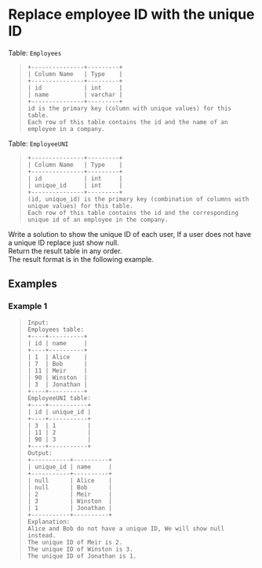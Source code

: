 # Replace employee ID with the unique ID

Table: `Employees`
> ```
> +---------------+---------+
> | Column Name   | Type    |
> +---------------+---------+
> | id            | int     |
> | name          | varchar |
> +---------------+---------+
> id is the primary key (column with unique values) for this table.
> Each row of this table contains the id and the name of an employee in a company.
> ```

Table: `EmployeeUNI`
> ```
> +---------------+---------+
> | Column Name   | Type    |
> +---------------+---------+
> | id            | int     |
> | unique_id     | int     |
> +---------------+---------+
> (id, unique_id) is the primary key (combination of columns with unique values) for this table.
> Each row of this table contains the id and the corresponding unique id of an employee in the company.
> ```

Write a solution to show the unique ID of each user, If a user does not have a unique ID replace just show null.  
Return the result table in any order.  
The result format is in the following example.

## Examples
### Example 1
> ```
> Input: 
> Employees table:
> +----+----------+
> | id | name     |
> +----+----------+
> | 1  | Alice    |
> | 7  | Bob      |
> | 11 | Meir     |
> | 90 | Winston  |
> | 3  | Jonathan |
> +----+----------+
> EmployeeUNI table:
> +----+-----------+
> | id | unique_id |
> +----+-----------+
> | 3  | 1         |
> | 11 | 2         |
> | 90 | 3         |
> +----+-----------+
> Output: 
> +-----------+----------+
> | unique_id | name     |
> +-----------+----------+
> | null      | Alice    |
> | null      | Bob      |
> | 2         | Meir     |
> | 3         | Winston  |
> | 1         | Jonathan |
> +-----------+----------+
> Explanation: 
> Alice and Bob do not have a unique ID, We will show null instead.
> The unique ID of Meir is 2.
> The unique ID of Winston is 3.
> The unique ID of Jonathan is 1.
> ```